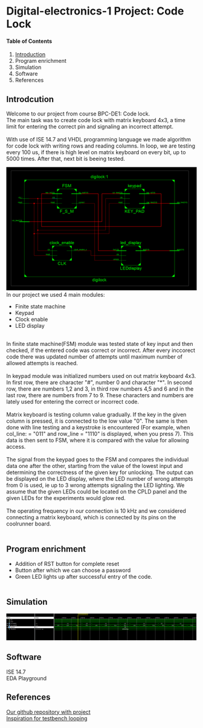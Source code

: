 # Digital-electronics-1 Project: Code Lock

#### Table of Contents
1. [Introduction](#introduction) <br/>
2. Program enrichment <br/>
3. Simulation <br/>
3. Software <br/>
4. References <br/>

## Introdcution
Welcome to our project from course BPC-DE1: Code lock. <br/>
The main task was to create code lock with matrix keyboard 4x3, a time limit for entering the correct pin and signaling an incorrect attempt. <br/> <br/>
With use of ISE 14.7 and VHDL programming language we made algorithm for code lock with writing rows and reading columns. In loop, we are testing every 100 us, if there is high level on matrix keyboard on every bit, up to 5000 times. After that, next bit is beeing tested.  <br/>

![Schematic](https://github.com/xmajnu00/Digital-electronics-1/blob/master/Labs/Project-Code_Lock/schematic.png)
In our project we used 4 main modules:
* Finite state machine 
* Keypad
* Clock enable
* LED display
<br/>
In finite state machine(FSM) module was tested state of key input and then checked, if the entered code was correct or incorrect. After every inccorect code there was updated number of attempts until maximum number of allowed attempts is reached.
<br/> <br/>
In keypad module was initialized numbers used on out matrix keyboard 4x3. In first row, there are character "#", number 0 and character "*". In second row, there are numbers 1,2 and 3, in third row numbers 4,5 and 6 and in the last row, there are numbers from 7 to 9. These characters and numbers are lately used for entering the correct or incorrect code. 
 <br/> <br/>
 Matrix keyboard is testing column value gradually. If the key in the given column is pressed, it is connected to the low value "0". The same is then done with line testing and a keystroke is encountered (For example, when col_line: = "011" and row_line = "1110" is displayed, when you press 7). This data is then sent to FSM, where it is compared with the value for allowing access. 
 <br/> <br/>
The signal from the keypad goes to the FSM and compares the individual data one after the other, starting from the value of the lowest input and determining the correctness of the given key for unlocking. The output can be displayed on the LED display, where the LED number of wrong attempts from 0 is used, ie up to 3 wrong attempts signaling the LED lighting. We assume that the given LEDs could be located on the CPLD panel and the given LEDs for the experiments would glow red.
<br/> <br/>
The operating frequency in our connection is 10 kHz and we considered connecting a matrix keyboard, which is connected by its pins on the coolrunner board.
<br/> <br/>

## Program enrichment
* Addition of RST button for complete reset
* Button after which we can choose a password
* Green LED lights up after successful entry of the code.
<br/> <br/>

## Simulation
![Simulation](https://github.com/xmajnu00/Digital-electronics-1/blob/master/Labs/Project-Code_Lock/simulation_Code_lock.png)


## Software
ISE 14.7 <br/>
EDA Playground
## References
[Our github repository with project](https://github.com/xmajnu00/Digital-electronics-1/tree/master/Labs/Project-Code_Lock) <br/>
[Inspiration for testbench looping](https://forums.xilinx.com/t5/Simulation-and-Verification/VHDL-Test-Bench-loop/m-p/508221/highlight/true?fbclid=IwAR0XJdSuRh-YEn6YNLzo23hpYOJm8F1rLGIMSDkAgnSzBemhPuButKjky7Y#M10757)
